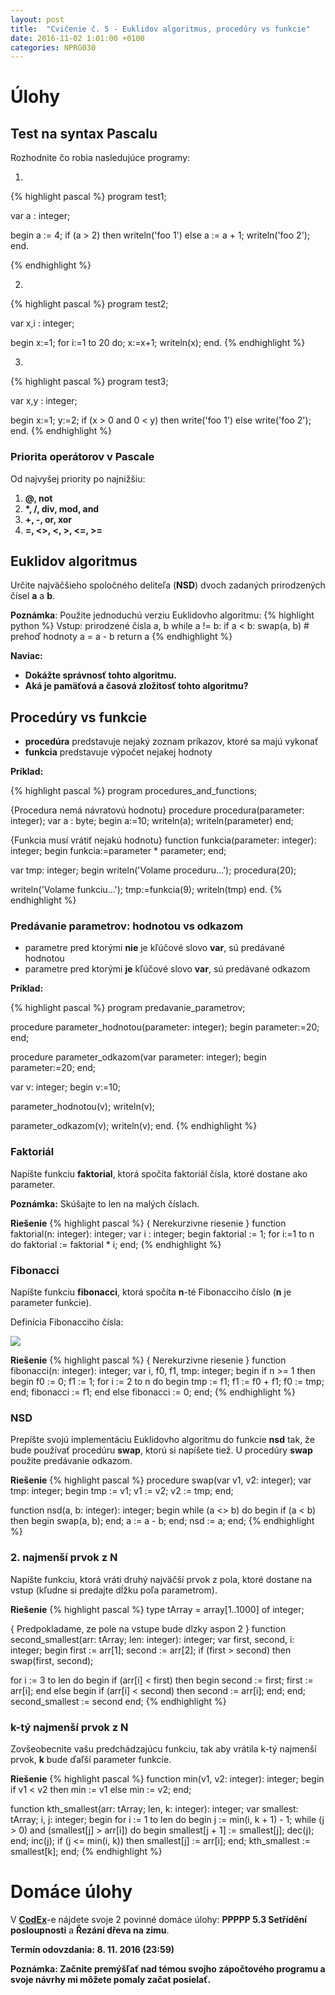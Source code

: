 ```yaml
---
layout: post
title:  "Cvičenie č. 5 - Euklidov algoritmus, procedúry vs funkcie"
date: 2016-11-02 1:01:00 +0100
categories: NPRG030
---
```


# Úlohy

## Test na syntax Pascalu

Rozhodnite čo robia nasledujúce programy:

1.
{% highlight pascal %}
program test1;

var a : integer;

begin
  a := 4;
  if (a > 2) then
    writeln('foo 1')
  else
    a := a + 1;
    writeln('foo 2');
end.

{% endhighlight %}

2.
{% highlight pascal %}
program test2;

var x,i : integer;

begin
  x:=1;
  for i:=1 to 20 do;
    x:=x+1;
  writeln(x);
end.
{% endhighlight %}

3.
{% highlight pascal %}
program test3;

var x,y : integer;

begin
  x:=1;
  y:=2;
  if (x > 0 and 0 < y) then
    write('foo 1')
  else
    write('foo 2');
end.
{% endhighlight %}

### Priorita operátorov v Pascale

Od najvyšej priority po najnižšiu:

1. **@, not**
2. **\*, /, div, mod, and**
3. **+, -, or, xor**
4. **=, <>, <, >, <=, >=**

## Euklidov algoritmus

Určite najväčšieho spoločného deliteľa (**NSD**) dvoch zadaných prirodzených čísel **a** a **b**.

**Poznámka**: Použite jednoduchú verziu Euklidovho algoritmu:
{% highlight python %}
Vstup: prirodzené čísla a, b
while a != b:
   if a < b:
	 swap(a, b) # prehoď hodnoty
   a = a - b
return a
{% endhighlight %}

**Naviac:**

* **Dokážte správnosť tohto algoritmu.**
* **Aká je pamäťová a časová zložitosť tohto algoritmu?**

## Procedúry vs funkcie

* **procedúra** predstavuje nejaký zoznam príkazov, ktoré sa majú vykonať
* **funkcia** predstavuje výpočet nejakej hodnoty

**Príklad:**

{% highlight pascal %}
program procedures_and_functions;

{Procedura nemá návratovú hodnotu}
procedure procedura(parameter: integer);
var  a : byte;
begin
  a:=10;
  writeln(a);
  writeln(parameter)
end;

{Funkcia musí vrátiť nejakú hodnotu}
function funkcia(parameter: integer): integer;
begin
  funkcia:=parameter * parameter;
end;

var tmp: integer;
begin
  writeln('Volame proceduru...');
  procedura(20);

  writeln('Volame funkciu...');
  tmp:=funkcia(9);
  writeln(tmp)
end.
{% endhighlight %}

### Predávanie parametrov: hodnotou vs odkazom

* parametre pred ktorými **nie** je kľúčové slovo **var**, sú predávané hodnotou
* parametre pred ktorými **je** kľúčové slovo **var**, sú predávané odkazom

**Príklad:**

{% highlight pascal %}
program predavanie_parametrov;

procedure parameter_hodnotou(parameter: integer);
begin
  parameter:=20;
end;

procedure parameter_odkazom(var parameter: integer);
begin
  parameter:=20;
end;


var v: integer;
begin
  v:=10;

  parameter_hodnotou(v);
  writeln(v);

  parameter_odkazom(v);
  writeln(v);
end.
{% endhighlight %}

### Faktoriál
Napíšte funkciu **faktorial**, ktorá spočíta faktoriál čísla, ktoré dostane ako parameter.

**Poznámka:** Skúšajte to len na malých číslach.

**Riešenie**
{% highlight pascal %}
{ Nerekurzivne riesenie }
function faktorial(n: integer): integer;
var i : integer;
begin
  faktorial := 1;
  for i:=1 to n do
    faktorial := faktorial * i;
end;
{% endhighlight %}

### Fibonacci
Napíšte funkciu **fibonacci**, ktorá spočíta **n**-té Fibonacciho číslo (**n** je parameter funkcie).

Definícia Fibonacciho čísla:

<img src="https://wikimedia.org/api/rest_v1/media/math/render/svg/675bed5fe321790188f33216cfe2f97c39a04633"/>

**Riešenie**
{% highlight pascal %}
{ Nerekurzivne riesenie }
function fibonacci(n: integer): integer;
var i, f0, f1, tmp: integer;
begin
  if n >= 1 then
  begin
    f0 := 0;
    f1 := 1;
    for i := 2 to n do
    begin
      tmp := f1;
      f1 := f0 + f1;
      f0 := tmp;
    end;
    fibonacci := f1;
  end
  else
    fibonacci := 0;
end;
{% endhighlight %}

### NSD
Prepíšte svojú implementáciu Euklidovho algoritmu do funkcie **nsd** tak, že bude používať procedúru **swap**, ktorú si napíšete tiež. U procedúry **swap** použite predávanie odkazom.

**Riešenie**
{% highlight pascal %}
procedure swap(var v1, v2: integer);
var tmp: integer;
begin
  tmp := v1;
  v1 := v2;
  v2 := tmp;
end;

function nsd(a, b: integer): integer;
begin
  while (a <> b) do
    begin
      if (a < b) then
        begin
          swap(a, b);
        end;
      a := a - b;
    end;
  nsd := a;
end;
{% endhighlight %}

### 2. najmenší prvok z N
Napíšte funkciu, ktorá vráti druhý najväčší prvok z pola, ktoré dostane na vstup (kľudne si predajte dĺžku poľa parametrom).

**Riešenie**
{% highlight pascal %}
type
  tArray = array[1..1000] of integer;

{ Predpokladame, ze pole na vstupe bude dlzky aspon 2 }
function second_smallest(arr: tArray; len: integer): integer;
var first, second, i: integer;
begin
  first := arr[1];
  second := arr[2];
  if (first > second) then
    swap(first, second);

  for i := 3 to len do begin
    if (arr[i] < first) then begin
      second := first;
      first := arr[i];
    end else begin
    if (arr[i] < second) then
      second := arr[i];
    end;
  end;
  second_smallest := second
end;
{% endhighlight %}

### k-tý najmenší prvok z N
Zovšeobecnite vašu predchádzajúcu funkciu, tak aby vrátila k-tý najmenší prvok, **k** bude ďaľší parameter funkcie.

**Riešenie**
{% highlight pascal %}
function min(v1, v2: integer): integer;
begin
  if v1 < v2 then
    min := v1
  else
    min := v2;
end;

function kth_smallest(arr: tArray; len, k: integer): integer;
var smallest: tArray;
    i, j: integer;
begin
  for i := 1 to len do begin
    j := min(i, k + 1) - 1;
    while (j > 0) and (smallest[j] > arr[i]) do begin
      smallest[j + 1] := smallest[j];
      dec(j);
    end;
    inc(j);
    if (j <= min(i, k)) then
      smallest[j] := arr[i];
  end;
  kth_smallest := smallest[k];
end;
{% endhighlight %}

# Domáce úlohy
V **[CodEx](https://codex.ms.mff.cuni.cz/codex-prg/)**-e nájdete svoje 2 povinné domáce úlohy:
**PPPPP 5.3 Setřídění posloupnosti** a **Řezání dřeva na zimu**.

**Termín odovzdania: 8. 11. 2016 (23:59)**

**Poznámka: Začnite premýšľať nad témou svojho zápočtového programu a svoje návrhy mi môžete pomaly začat posielať.**

